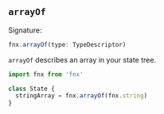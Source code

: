 ## `arrayOf`

Signature:

```javascript
fnx.arrayOf(type: TypeDescriptor)
```

`arrayOf` describes an array in your state tree.

```javascript
import fnx from 'fnx'

class State {
  stringArray = fnx.arrayOf(fnx.string)
}
```
